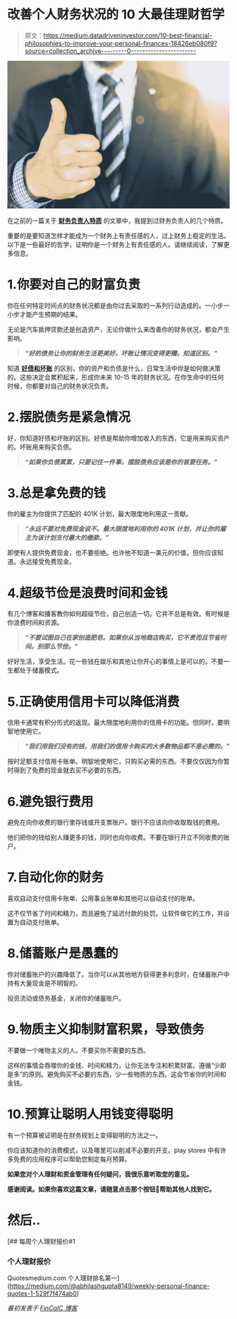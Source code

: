 # 改善个人财务状况的 10 大最佳理财哲学

> 原文：<https://medium.datadriveninvestor.com/10-best-financial-philosophies-to-improve-your-personal-finances-18426eb080f9?source=collection_archive---------0----------------------->

![](img/08fba39ac7c7d89b3aa5650fae893314.png)

在之前的一篇关于 [**财务负责人特质**](https://fincalc-blog.blogspot.com/2018/10/Are-you-a-financially-responsible-person-fincalc.html) 的文章中，我提到过财务负责人的几个特质。

重要的是要知道怎样才能成为一个财务上有责任感的人，过上财务上稳定的生活。以下是一些最好的哲学，证明你是一个财务上有责任感的人。请继续阅读，了解更多信息。

# 1.你要对自己的财富负责

你在任何特定时间点的财务状况都是由你过去采取的一系列行动造成的。一小步一小步才能产生预期的结果。

无论是汽车抵押贷款还是创造资产，无论你做什么来改善你的财务状况，都会产生影响。

> ***“好的债务让你的财务生活更美好。坏账让情况变得更糟。知道区别。”***

知道 [**好债和坏账**](https://fincalc-blog.blogspot.com/2018/10/good-debt-vs-bad-debt-fincalc.html) 的区别，你的资产和负债是什么，日常生活中你是如何做决策的。这些决定会累积起来，形成你未来 10-15 年的财务状况。在你生命中的任何时候，你都要对自己的财务状况负责。

# 2.摆脱债务是紧急情况

好，你知道好债和坏账的区别。好债是帮助你增加收入的东西，它是用来购买资产的。坏账用来购买负债。

> ***“如果你负债累累，只要记住一件事。摆脱债务应该是你的首要任务。”***

# 3.总是拿免费的钱

你的雇主为你提供了匹配的 401K 计划，最大限度地利用这一贡献。

> ***“永远不要对免费现金说不。最大限度地利用你的 401K 计划，并让你的雇主为该计划支付最大的缴款。”***

即使有人提供免费现金，也不要拒绝。也许他不知道一美元的价值，但你应该知道。永远接受免费现金。

# 4.超级节俭是浪费时间和金钱

有几个博客和播客教你如何超级节俭，自己创造一切。它并不总是有效。有时候是你浪费时间和资源。

> ***“不要试图自己在家创造肥皂。如果你从当地商店购买，它不贵而且节省时间。别那么节俭。”***

好好生活，享受生活。花一些钱在娱乐和其他让你开心的事情上是可以的。不要一生都处于储蓄模式。

# 5.正确使用信用卡可以降低消费

信用卡通常有积分形式的返现。最大限度地利用你的信用卡的功能。但同时，要明智地使用它。

> ***“我们用我们没有的钱，用我们的信用卡购买的大多数物品都不是必需的。”***

按时足额支付信用卡账单。明智地使用它，只购买必需的东西。不要仅仅因为你暂时得到了免费的现金就去买不必要的东西。

# 6.避免银行费用

避免在向你收费的银行里存钱或开支票账户。银行不应该向你收取取钱的费用。

他们把你的钱给别人赚更多的钱，同时也向你收费。不要在银行开立不同收费的账户。

# 7.自动化你的财务

喜欢自动支付信用卡账单、公用事业账单和其他可以自动支付的账单。

这不仅节省了时间和精力，而且避免了延迟付款的处罚。让软件做它的工作，并设置为自动支付账单。

# 8.储蓄账户是愚蠢的

你对储蓄账户的兴趣降低了。当你可以从其他地方获得更多利息时，在储蓄账户中持有大量现金是不明智的。

投资流动或债务基金，关闭你的储蓄账户。

# 9.物质主义抑制财富积累，导致债务

不要做一个唯物主义的人。不要买你不需要的东西。

这样的事情会吞噬你的金钱、时间和精力，让你无法专注和积累财富。遵循“少即是多”的原则。避免购买不必要的东西，少一些物质的东西。这会节省你的时间和金钱。

# 10.预算让聪明人用钱变得聪明

有一个预算被证明是在财务规划上变得聪明的方法之一。

你应该知道你的消费模式，以及哪里可以削减不必要的开支。play stores 中有许多免费的应用程序可以帮助您制定每月预算。

**如果您对个人理财和资金管理有任何疑问，我很乐意听取您的意见。**

**感谢阅读。如果你喜欢这篇文章，请随意点击那个按钮👏帮助其他人找到它。**

# 然后..

[](https://medium.com/@abhilashgupta8149/weekly-personal-finance-quotes-1-529f7f474ab0) [## 每周个人理财报价#1

### 个人理财报价

Quotesmedium.com 个人理财排名第一](https://medium.com/@abhilashgupta8149/weekly-personal-finance-quotes-1-529f7f474ab0) 

*最初发表于* [*FinCalC 博客*](https://fincalc-blog.blogspot.com/2018/10/10-best-financial-philosophies-to-improve-personal-finances-fincalc.html)